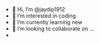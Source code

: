 - 👋 Hi, I’m @jaydip1912
- 👀 I’m interested in coding
- 🌱 I’m currently learning new
- 💞️ I’m looking to collaborate on ...
-

<!---
jaydip1912/jaydip1912 is a ✨ special ✨ repository because its `README.md` (this file) appears on your GitHub profile.
You can click the Preview link to take a look at your changes.
--->
